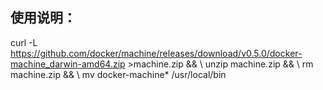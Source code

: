 使用说明：
----------

curl -L https://github.com/docker/machine/releases/download/v0.5.0/docker-machine_darwin-amd64.zip >machine.zip && \\ unzip machine.zip && \\ rm machine.zip && \\ mv docker-machine* /usr/local/bin
